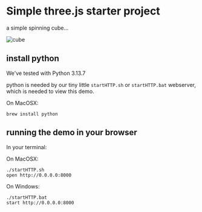 # Simple three.js starter project

a simple spinning cube...

![cube](screenshot.png)


## install python
We've tested with Python 3.13.7

python is needed by our tiny little `startHTTP.sh` or `startHTTP.bat` webserver, which is needed to view this demo.

On MacOSX:
```
brew install python
```

## running the demo in your browser
In your terminal:

On MacOSX:
```
./startHTTP.sh
open http://0.0.0.0:8000
```

On Windows:
```
./startHTTP.bat
start http://0.0.0.0:8000
```
